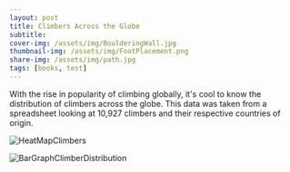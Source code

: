 ```yaml
---
layout: post
title: Climbers Across the Globe
subtitle: 
cover-img: /assets/img/BoulderingWall.jpg
thumbnail-img: /assets/img/FootPlacement.png
share-img: /assets/img/path.jpg
tags: [books, test]
---
```


With the rise in popularity of climbing globally, it's cool to know the distribution of climbers across the globe. This data was taken from a spreadsheet looking at 10,927 climbers and their respective countries of origin. 

![HeatMapClimbers](https://user-images.githubusercontent.com/123664793/231060723-8f9e37f8-4288-4f66-9677-716ed1e76d13.jpg)

![BarGraphClimberDistribution](https://user-images.githubusercontent.com/123664793/231060760-cfae1e95-ecd2-4fa5-aaaa-daa1c8c9d831.png)

